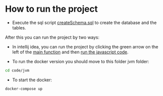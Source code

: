 # How to run the project

- Execute the sql script [createSchema.sql](repository-jdbi/src/main/sql/createSchema.sql) to create the database and the tables.

After this you can run the project by two ways:
- In intellij idea, you can run the project by clicking the green arrow on the left of the [main function](gomoku/src/main/kotlin/pt/isel/daw/GomokuApplication.kt)
  and then [run the javascript code](../js/README.md).


- To run the docker version you should move to this folder jvm folder:
```bash 
cd code/jvm
 ``` 
- To start the docker:
```bash 
docker-compose up
 ``` 

